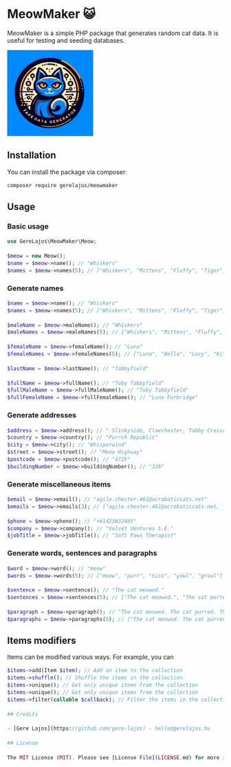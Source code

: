 # MeowMaker 😺

MeowMaker is a simple PHP package that generates random cat data. It is useful for testing and seeding databases.

<img src="assets/logo.webp" alt="MeowMaker Logo" width="200"/>

## Installation

You can install the package via composer:

```bash
composer require gerelajos/meowmaker
```

## Usage

### Basic usage
```php
use GereLajos\MeowMaker\Meow;

$meow = new Meow();
$name = $meow->name(); // "Whiskers"
$names = $meow->names(5); // ["Whiskers", "Mittens", "Fluffy", "Tiger", "Smokey"]
```

### Generate names
```php
$name = $meow->name(); // "Whiskers"
$names = $meow->names(5); // ["Whiskers", "Mittens", "Fluffy", "Tiger", "Smokey"]

$maleName = $meow->maleName(); // "Whiskers"
$maleNames = $meow->maleNames(5); // ["Whiskers", "Mittens", "Fluffy", "Tiger", "Smokey"]

$femaleName = $meow->femaleName(); // "Luna"
$femaleNames = $meow->femaleNames(5); // ["Luna", "Bella", "Lucy", "Kitty", "Daisy"]

$lastName = $meow->lastName(); // "Tabbyfield"

$fullName = $meow->fullName(); // "Toby Tabbyfield"
$fullMaleName = $meow->fullMaleName(); // "Toby Tabbyfield"
$fullFemaleName = $meow->fullFemaleName(); // "Luna Furbridge"
```

### Generate addresses
```php
$address = $meow->address(); // " Slinkyside, Clawchester, Tabby Crossroad 228, 4725"
$country = $meow->country(); // "Purrch Republic"
$city = $meow->city(); // "Whisperwind"
$street = $meow->street(); // "Meow Highway"
$postcode = $meow->postcode(); // "4725"
$buildingNumber = $meow->buildingNumber(); // "228"
```

### Generate miscellaneous items
```php
$email = $meow->email(); // "agile.chester.461@acrobaticcats.net"
$emails = $meow->emails(3); // ["agile.chester.461@acrobaticcats.net, leaping.phoebe.763@dociledome.com, soft.ruby.261@agilealley.io"]

$phone = $meow->phone(); // "+61423832405"
$company = $meow->company(); // "Velvet Ventures S.E."
$jobTitle = $meow->jobTitle(); // "Soft Paws Therapist"
```

### Generate words, sentences and paragraphs
```php
$word = $meow->word(); // "meow"
$words = $meow->words(5); // ["meow", "purr", "hiss", "yowl", "growl"]

$sentence = $meow->sentence(); // "The cat meowed."
$sentences = $meow->sentences(5); // ["The cat meowed.", "The cat purred.", "The cat hissed.", "The cat yowled.", "The cat growled."]

$paragraph = $meow->paragraph(); // "The cat meowed. The cat purred. The cat hissed."
$paragraphs = $meow->paragraphs(5); // ["The cat meowed. The cat purred. The cat hissed.", "The cat yowled. The cat growled. The cat meowed.", "The cat purred. The cat hissed. The cat yowled.", "The cat growled. The cat meowed. The cat purred.", "The cat hissed. The cat yowled. The cat growled."]
```

## Items modifiers
Items can be modified various ways. For example, you can 
```php
$items->add(Item $item); // Add an item to the collection
$items->shuffle(); // Shuffle the items in the collection
$items->unique(); // Get only unique items from the collection
$items->unique(); // Get only unique items from the collection
$items->filter(callable $callback); // Filter the items in the collection

## Credits

- [Gere Lajos](https://github.com/gere-lajos) - hello@gerelajos.hu

## License

The MIT License (MIT). Please see [License File](LICENSE.md) for more information.